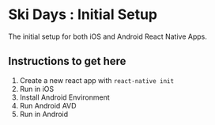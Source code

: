 Ski Days : Initial Setup
========================
The initial setup for both iOS and Android React Native Apps.

Instructions to get here
---------------------

1. Create a new react app with `react-native init`
2. Run in iOS
3. Install Android Environment
4. Run Android AVD
5. Run in Android
